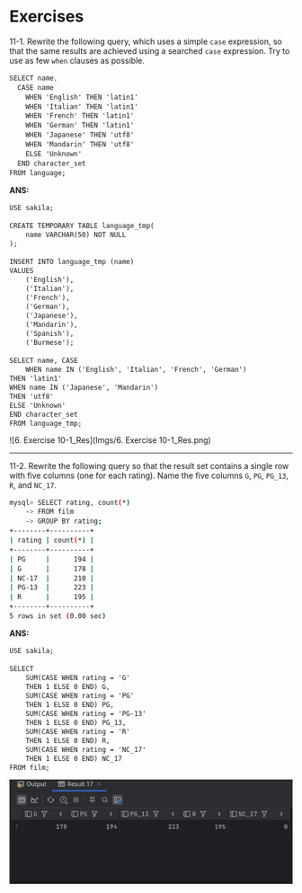 # Exercises

11-1. Rewrite the following query, which uses a simple `case` expression, so that the same results are achieved using a searched `case` expression. Try to use as few `when` clauses as possible. 

```css
SELECT name,
  CASE name
    WHEN 'English' THEN 'latin1'
    WHEN 'Italian' THEN 'latin1'
    WHEN 'French' THEN 'latin1'
    WHEN 'German' THEN 'latin1'
    WHEN 'Japanese' THEN 'utf8'
    WHEN 'Mandarin' THEN 'utf8'
    ELSE 'Unknown'
  END character_set
FROM language;
```

**ANS:**

```mysql
USE sakila;

CREATE TEMPORARY TABLE language_tmp(
    name VARCHAR(50) NOT NULL
);

INSERT INTO language_tmp (name)
VALUES
    ('English'),
    ('Italian'),
    ('French'),
    ('German'),
    ('Japanese'),
    ('Mandarin'),
    ('Spanish'),
    ('Burmese');

SELECT name, CASE
    WHEN name IN ('English', 'Italian', 'French', 'German')
THEN 'latin1'
WHEN name IN ('Japanese', 'Mandarin')
THEN 'utf8'
ELSE 'Unknown'
END character_set
FROM language_tmp;
```

![6. Exercise 10-1_Res](Imgs/6. Exercise 10-1_Res.png)

---

11-2. Rewrite the following query so that the result set contains a single row with five columns (one for each rating). Name the five columns `G`, `PG`, `PG_13`, `R`, and `NC_17`.

```bash
mysql> SELECT rating, count(*)
    -> FROM film
    -> GROUP BY rating;
+--------+----------+
| rating | count(*) |
+--------+----------+
| PG     |      194 |
| G      |      178 |
| NC-17  |      210 |
| PG-13  |      223 |
| R      |      195 |
+--------+----------+
5 rows in set (0.00 sec)
```

**ANS:**

```mysql
USE sakila;

SELECT
    SUM(CASE WHEN rating = 'G'
    THEN 1 ELSE 0 END) G,
    SUM(CASE WHEN rating = 'PG'
    THEN 1 ELSE 0 END) PG,
    SUM(CASE WHEN rating = 'PG-13'
    THEN 1 ELSE 0 END) PG_13,
    SUM(CASE WHEN rating = 'R'
    THEN 1 ELSE 0 END) R,
    SUM(CASE WHEN rating = 'NC_17'
    THEN 1 ELSE 0 END) NC_17
FROM film;

```

![6.Exercise_10-2_Res](Imgs/6.Exercise_10-2_Res.png)
